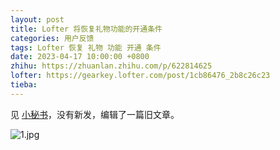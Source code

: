 ```yaml
---
layout: post
title: Lofter 将恢复礼物功能的开通条件
categories: 用户反馈
tags: Lofter 恢复 礼物 功能 开通 条件
date: 2023-04-17 10:00:00 +0800
zhihu: https://zhuanlan.zhihu.com/p/622814625
lofter: https://gearkey.lofter.com/post/1cb86476_2b8c26c23
tieba: 
---
```


见 [小秘书](https://lofterxms.lofter.com/post/1d6ce799_2b7b022ab)，没有新发，编辑了一篇旧文章。

![1.jpg](https://s2.loli.net/2023/04/18/y6eFvxdoZ8L3MR4.jpg)